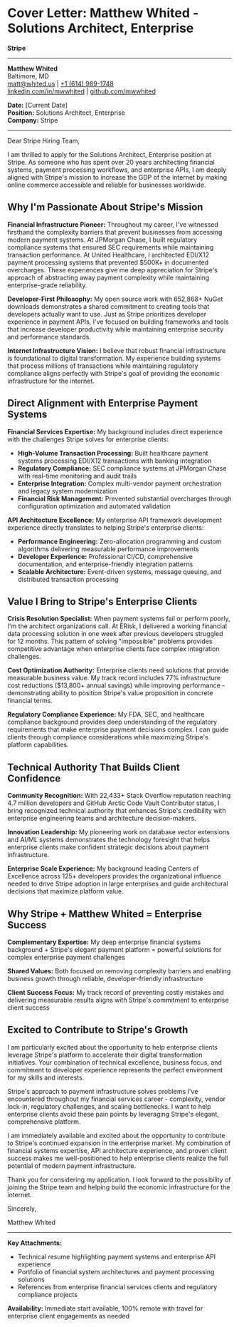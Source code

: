 # Cover Letter: Matthew Whited - Solutions Architect, Enterprise
**Stripe**

---

**Matthew Whited**  
Baltimore, MD  
[matt@whited.us](mailto:matt@whited.us) | [+1 (614) 989-1748](tel:+16149891748)  
[linkedin.com/in/mwwhited](https://www.linkedin.com/in/mwwhited/) | [github.com/mwwhited](https://github.com/mwwhited)

**Date:** [Current Date]  
**Position:** Solutions Architect, Enterprise  
**Company:** Stripe

---

Dear Stripe Hiring Team,

I am thrilled to apply for the Solutions Architect, Enterprise position at Stripe. As someone who has spent over 20 years architecting financial systems, payment processing workflows, and enterprise APIs, I am deeply aligned with Stripe's mission to increase the GDP of the internet by making online commerce accessible and reliable for businesses worldwide.

## Why I'm Passionate About Stripe's Mission

**Financial Infrastructure Pioneer:** Throughout my career, I've witnessed firsthand the complexity barriers that prevent businesses from accessing modern payment systems. At JPMorgan Chase, I built regulatory compliance systems that ensured SEC requirements while maintaining transaction performance. At United Healthcare, I architected EDI/X12 payment processing systems that prevented $500K+ in documented overcharges. These experiences give me deep appreciation for Stripe's approach of abstracting away payment complexity while maintaining enterprise-grade reliability.

**Developer-First Philosophy:** My open source work with 652,868+ NuGet downloads demonstrates a shared commitment to creating tools that developers actually want to use. Just as Stripe prioritizes developer experience in payment APIs, I've focused on building frameworks and tools that increase developer productivity while maintaining enterprise security and performance standards.

**Internet Infrastructure Vision:** I believe that robust financial infrastructure is foundational to digital transformation. My experience building systems that process millions of transactions while maintaining regulatory compliance aligns perfectly with Stripe's goal of providing the economic infrastructure for the internet.

## Direct Alignment with Enterprise Payment Systems

**Financial Services Expertise:** My background includes direct experience with the challenges Stripe solves for enterprise clients:
- **High-Volume Transaction Processing:** Built healthcare payment systems processing EDI/X12 transactions with banking integration
- **Regulatory Compliance:** SEC compliance systems at JPMorgan Chase with real-time monitoring and audit trails  
- **Enterprise Integration:** Complex multi-vendor payment orchestration and legacy system modernization
- **Financial Risk Management:** Prevented substantial overcharges through configuration optimization and automated validation

**API Architecture Excellence:** My enterprise API framework development experience directly translates to helping Stripe's enterprise clients:
- **Performance Engineering:** Zero-allocation programming and custom algorithms delivering measurable performance improvements
- **Developer Experience:** Professional CI/CD, comprehensive documentation, and enterprise-friendly integration patterns
- **Scalable Architecture:** Event-driven systems, message queuing, and distributed transaction processing

## Value I Bring to Stripe's Enterprise Clients

**Crisis Resolution Specialist:** When payment systems fail or perform poorly, I'm the architect organizations call. At ERisk, I delivered a working financial data processing solution in one week after previous developers struggled for 12 months. This pattern of solving "impossible" problems provides competitive advantage when enterprise clients face complex integration challenges.

**Cost Optimization Authority:** Enterprise clients need solutions that provide measurable business value. My track record includes 77% infrastructure cost reductions ($13,800+ annual savings) while improving performance - demonstrating ability to position Stripe's value proposition in concrete financial terms.

**Regulatory Compliance Experience:** My FDA, SEC, and healthcare compliance background provides deep understanding of the regulatory requirements that make enterprise payment decisions complex. I can guide clients through compliance considerations while maximizing Stripe's platform capabilities.

## Technical Authority That Builds Client Confidence

**Community Recognition:** With 22,433+ Stack Overflow reputation reaching 4.7 million developers and GitHub Arctic Code Vault Contributor status, I bring recognized technical authority that enhances Stripe's credibility with enterprise engineering teams and architecture decision-makers.

**Innovation Leadership:** My pioneering work on database vector extensions and AI/ML systems demonstrates the technology foresight that helps enterprise clients make confident strategic decisions about payment infrastructure.

**Enterprise Scale Experience:** My background leading Centers of Excellence across 125+ developers provides the organizational influence needed to drive Stripe adoption in large enterprises and guide architectural decisions that maximize platform value.

## Why Stripe + Matthew Whited = Enterprise Success

**Complementary Expertise:** My deep enterprise financial systems background + Stripe's elegant payment platform = powerful solutions for complex enterprise payment challenges

**Shared Values:** Both focused on removing complexity barriers and enabling business growth through reliable, developer-friendly infrastructure

**Client Success Focus:** My track record of preventing costly mistakes and delivering measurable results aligns with Stripe's commitment to enterprise client success

## Excited to Contribute to Stripe's Growth

I am particularly excited about the opportunity to help enterprise clients leverage Stripe's platform to accelerate their digital transformation initiatives. Your combination of technical excellence, business focus, and commitment to developer experience represents the perfect environment for my skills and interests.

Stripe's approach to payment infrastructure solves problems I've encountered throughout my financial services career - complexity, vendor lock-in, regulatory challenges, and scaling bottlenecks. I want to help enterprise clients avoid these pain points by leveraging Stripe's elegant, comprehensive platform.

I am immediately available and excited about the opportunity to contribute to Stripe's continued expansion in the enterprise market. My combination of financial systems expertise, API architecture experience, and proven client success makes me well-positioned to help enterprise clients realize the full potential of modern payment infrastructure.

Thank you for considering my application. I look forward to the possibility of joining the Stripe team and helping build the economic infrastructure for the internet.

Sincerely,

Matthew Whited

---

**Key Attachments:**
- Technical resume highlighting payment systems and enterprise API experience
- Portfolio of financial system architectures and payment processing solutions
- References from enterprise financial services clients and regulatory compliance projects

**Availability:** Immediate start available, 100% remote with travel for enterprise client engagements as needed